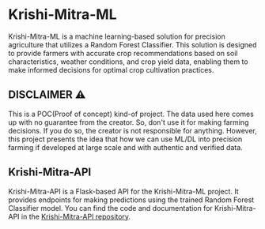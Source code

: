 # Krishi-Mitra-ML

Krishi-Mitra-ML is a machine learning-based solution for precision agriculture that utilizes a Random Forest Classifier. 
This solution is designed to provide farmers with accurate crop recommendations based on soil characteristics, weather conditions, and crop yield data, enabling them to make informed decisions for optimal crop cultivation practices.
## DISCLAIMER ⚠️
This is a POC(Proof of concept) kind-of project. The data used here comes up with no guarantee from the creator. So, don't use it for making farming decisions. If you do so, the creator is not responsible for anything. However, this project presents the idea that how we can use ML/DL into precision farming if developed at large scale and with authentic and verified data.

## Krishi-Mitra-API

Krishi-Mitra-API is a Flask-based API for the Krishi-Mitra-ML project. 
It provides endpoints for making predictions using the trained Random Forest Classifier model. 
You can find the code and documentation for Krishi-Mitra-API in the [Krishi-Mitra-API repository](https://github.com/0xSushmanth/Krishi-Mitra-API).
